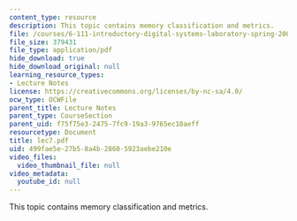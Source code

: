 ```yaml
---
content_type: resource
description: This topic contains memory classification and metrics.
file: /courses/6-111-introductory-digital-systems-laboratory-spring-2006/499fae5e27b58a4b28605923aebe210e_lec7.pdf
file_size: 379431
file_type: application/pdf
hide_download: true
hide_download_original: null
learning_resource_types:
- Lecture Notes
license: https://creativecommons.org/licenses/by-nc-sa/4.0/
ocw_type: OCWFile
parent_title: Lecture Notes
parent_type: CourseSection
parent_uid: f75f75e3-2475-7fc9-19a3-9765ec10aeff
resourcetype: Document
title: lec7.pdf
uid: 499fae5e-27b5-8a4b-2860-5923aebe210e
video_files:
  video_thumbnail_file: null
video_metadata:
  youtube_id: null
---
```

This topic contains memory classification and metrics.